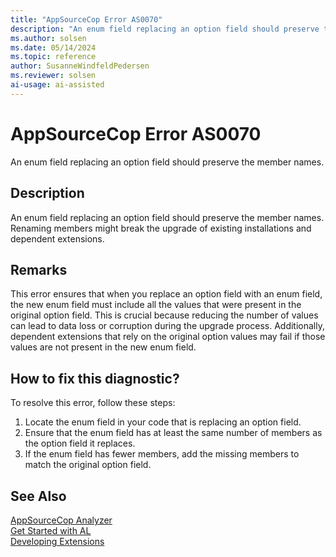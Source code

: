 ```yaml
---
title: "AppSourceCop Error AS0070"
description: "An enum field replacing an option field should preserve the member names."
ms.author: solsen
ms.date: 05/14/2024
ms.topic: reference
author: SusanneWindfeldPedersen
ms.reviewer: solsen
ai-usage: ai-assisted
---
```

[//]: # (START>DO_NOT_EDIT)
[//]: # (IMPORTANT:Do not edit any of the content between here and the END>DO_NOT_EDIT.)
[//]: # (Any modifications should be made in the .xml files in the ModernDev repo.)
# AppSourceCop Error AS0070
An enum field replacing an option field should preserve the member names.

## Description
An enum field replacing an option field should preserve the member names. Renaming members might break the upgrade of existing installations and dependent extensions.

[//]: # (IMPORTANT: END>DO_NOT_EDIT)

## Remarks

This error ensures that when you replace an option field with an enum field, the new enum field must include all the values that were present in the original option field. This is crucial because reducing the number of values can lead to data loss or corruption during the upgrade process. Additionally, dependent extensions that rely on the original option values may fail if those values are not present in the new enum field.

## How to fix this diagnostic?

To resolve this error, follow these steps:

1. Locate the enum field in your code that is replacing an option field.
2. Ensure that the enum field has at least the same number of members as the option field it replaces.
3. If the enum field has fewer members, add the missing members to match the original option field.

## See Also  
[AppSourceCop Analyzer](appsourcecop.md)  
[Get Started with AL](../devenv-get-started.md)  
[Developing Extensions](../devenv-dev-overview.md)  